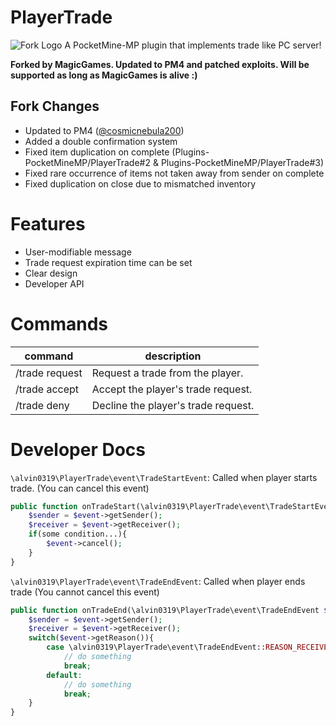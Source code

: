 # PlayerTrade
![Fork Logo](https://media.discordapp.net/attachments/973097510748966982/981141129560981504/PlayerTrade.gif?width=1416&height=503)
A PocketMine-MP plugin that implements trade like PC server! 

**Forked by MagicGames. Updated to PM4 and patched exploits. Will be supported as long as MagicGames is alive :)**

## Fork Changes
- Updated to PM4 ([@cosmicnebula200](https://github.com/cosmicnebula200/))
- Added a double confirmation system
- Fixed item duplication on complete (Plugins-PocketMineMP/PlayerTrade#2 & Plugins-PocketMineMP/PlayerTrade#3)
- Fixed rare occurrence of items not taken away from sender on complete
- Fixed duplication on close due to mismatched inventory

# Features
* User-modifiable message
* Trade request expiration time can be set
* Clear design
* Developer API

# Commands
|command|description|
|---|---|
|/trade request <player>|Request a trade from the player.|
|/trade accept <player>|Accept the player's trade request.|
|/trade deny <player>|Decline the player's trade request.|

# Developer Docs
`\alvin0319\PlayerTrade\event\TradeStartEvent`: Called when player starts trade. (You can cancel this event)
```php
public function onTradeStart(\alvin0319\PlayerTrade\event\TradeStartEvent $event) : void{
    $sender = $event->getSender();
    $receiver = $event->getReceiver();
    if(some condition...){
        $event->cancel();
    }
}
```

`\alvin0319\PlayerTrade\event\TradeEndEvent`: Called when player ends trade (You cannot cancel this event)
```php
public function onTradeEnd(\alvin0319\PlayerTrade\event\TradeEndEvent $event) : void{
    $sender = $event->getSender();
    $receiver = $event->getReceiver();
    switch($event->getReason()){
        case \alvin0319\PlayerTrade\event\TradeEndEvent::REASON_RECEIVER_CANCEL:
            // do something
            break;
        default:
            // do something
            break;
    }
}
```
